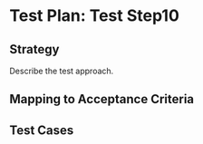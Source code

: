 # Test Plan: Test Step10

## Strategy

Describe the test approach.

## Mapping to Acceptance Criteria


## Test Cases


